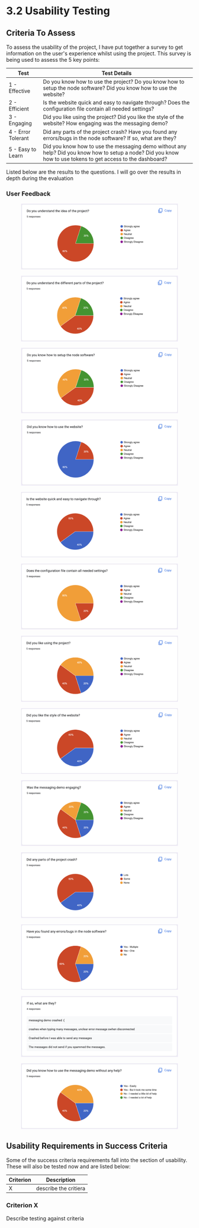 # 3.2 Usability Testing

## Criteria To Assess

To assess the usability of the project, I have put together a survey to get information on the user's experience whilst using the project. This survey is being used to assess the 5 key points:

| Test               | Test Details                                                                                                                                                  |
| ------------------ | ------------------------------------------------------------------------------------------------------------------------------------------------------------- |
| 1 - Effective      | Do you know how to use the project? Do you know how to setup the node software? Did you know how to use the website?                                          |
| 2 - Efficient      | Is the website quick and easy to navigate through? Does the configuration file contain all needed settings?                                                   |
| 3 - Engaging       | Did you like using the project? Did you like the style of the website? How engaging was the messaging demo?                                                   |
| 4 - Error Tolerant | Did any parts of the project crash? Have you found any errors/bugs in the node software? If so, what are they?                                                |
| 5 - Easy to Learn  | Did you know how to use the messaging demo without any help? Did you know how to setup a node? Did you know how to use tokens to get access to the dashboard? |

Listed below are the results to the questions. I will go over the results in depth during the evaluation

### User Feedback

<figure><img src="../.gitbook/assets/image (13).png" alt=""><figcaption></figcaption></figure>

<figure><img src="../.gitbook/assets/image (15).png" alt=""><figcaption></figcaption></figure>

<figure><img src="../.gitbook/assets/image (11).png" alt=""><figcaption></figcaption></figure>

<figure><img src="../.gitbook/assets/image (17).png" alt=""><figcaption></figcaption></figure>

<figure><img src="../.gitbook/assets/image (22).png" alt=""><figcaption></figcaption></figure>

<figure><img src="../.gitbook/assets/image.png" alt=""><figcaption></figcaption></figure>

<figure><img src="../.gitbook/assets/image (7).png" alt=""><figcaption></figcaption></figure>

<figure><img src="../.gitbook/assets/image (6).png" alt=""><figcaption></figcaption></figure>

<figure><img src="../.gitbook/assets/image (4).png" alt=""><figcaption></figcaption></figure>

<figure><img src="../.gitbook/assets/image (1).png" alt=""><figcaption></figcaption></figure>

<figure><img src="../.gitbook/assets/image (2).png" alt=""><figcaption></figcaption></figure>

<figure><img src="../.gitbook/assets/image (21).png" alt=""><figcaption></figcaption></figure>

<figure><img src="../.gitbook/assets/image (12).png" alt=""><figcaption></figcaption></figure>

## Usability Requirements in Success Criteria

Some of the success criteria requirements fall into the section of usability. These will also be tested now and are listed below:

| Criterion | Description           |
| --------- | --------------------- |
| X         | describe the critiera |

### Criterion X

Describe testing against criteria
